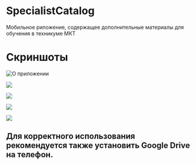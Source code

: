 # SpecialistCatalog
Мобильное риложение, содержащее дополнительные материалы для обучения в техникуме МКТ

# Скриншоты
![О приложении](https://github.com/FantaCola49/SpecialistCatalog/blob/master/Demo/0_About.jpg)

![](https://github.com/FantaCola49/SpecialistCatalog/blob/master/Demo/1_Menu.jpg)

![](https://github.com/FantaCola49/SpecialistCatalog/blob/master/Demo/2_SII.jpg)

![](https://github.com/FantaCola49/SpecialistCatalog/blob/master/Demo/3_SII.jpg)

![](https://github.com/FantaCola49/SpecialistCatalog/blob/master/Demo/4_XOR.jpg)


## Для корректного использования рекомендуется также установить Google Drive на телефон.
